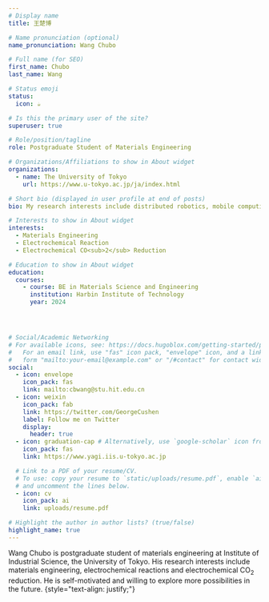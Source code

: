 ```yaml
---
# Display name
title: 王楚博

# Name pronunciation (optional)
name_pronunciation: Wang Chubo

# Full name (for SEO)
first_name: Chubo
last_name: Wang

# Status emoji
status:
  icon: ☕️

# Is this the primary user of the site?
superuser: true

# Role/position/tagline
role: Postgraduate Student of Materials Engineering

# Organizations/Affiliations to show in About widget
organizations:
  - name: The University of Tokyo
    url: https://www.u-tokyo.ac.jp/ja/index.html

# Short bio (displayed in user profile at end of posts)
bio: My research interests include distributed robotics, mobile computing and programmable matter.

# Interests to show in About widget
interests:
  - Materials Engineering
  - Electrochemical Reaction
  - Electrochemical CO<sub>2</sub> Reduction

# Education to show in About widget
education:
  courses:
    - course: BE in Materials Science and Engineering
      institution: Harbin Institute of Technology
      year: 2024




# Social/Academic Networking
# For available icons, see: https://docs.hugoblox.com/getting-started/page-builder/#icons
#   For an email link, use "fas" icon pack, "envelope" icon, and a link in the
#   form "mailto:your-email@example.com" or "/#contact" for contact widget.
social:
  - icon: envelope
    icon_pack: fas
    link: mailto:cbwang@stu.hit.edu.cn
  - icon: weixin
    icon_pack: fab
    link: https://twitter.com/GeorgeCushen
    label: Follow me on Twitter
    display:
      header: true
  - icon: graduation-cap # Alternatively, use `google-scholar` icon from `ai` icon pack
    icon_pack: fas
    link: https://www.yagi.iis.u-tokyo.ac.jp

  # Link to a PDF of your resume/CV.
  # To use: copy your resume to `static/uploads/resume.pdf`, enable `ai` icons in `params.yaml`,
  # and uncomment the lines below.
  - icon: cv
    icon_pack: ai
    link: uploads/resume.pdf

# Highlight the author in author lists? (true/false)
highlight_name: true
---
```


Wang Chubo is postgraduate student of materials engineering at Institute of Industrial Science, the University of Tokyo. His research interests include materials engineering, electrochemical reactions and electrochemical CO<sub>2</sub> reduction. He is self-motivated and willing to explore more possibilities in the future.
{style="text-align: justify;"}
